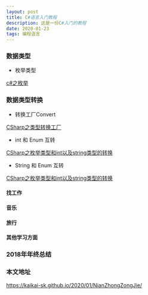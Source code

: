 ```yaml
---
layout: post
title: C#语言入门教程
description: 这是一份C#入门的教程
date: 2020-01-23
tags: 编程语言   
---
```


### 数据类型

* 枚举类型

[c#之枚举](https://kaikai-sk.github.io/blogs/mds/CSharp/CSharp之枚举)

### 数据类型转换

* 转换工厂Convert

[CSharp之类型转换工厂](https://kaikai-sk.github.io/blogs/mds/CSharp/CSharp之类型转换工厂)


* int 和 Enum 互转

[CSharp之枚举类型和int以及string类型的转换](https://kaikai-sk.github.io/blogs/mds/CSharp/CSharp之枚举类型和int以及string类型的转换)

* String 和 Enum 互转

[CSharp之枚举类型和int以及string类型的转换](https://kaikai-sk.github.io/blogs/mds/CSharp/CSharp之枚举类型和int以及string类型的转换)


#### 找工作
#### 音乐
#### 旅行
#### 其他学习方面



### 2018年年终总结


### 本文地址

https://kaikai-sk.github.io/2020/01/NianZhongZongJie/